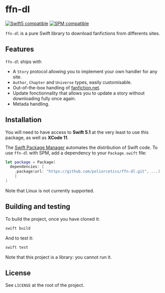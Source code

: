 # ffn-dl

[![Swift5 compatible][Swift5Badge]][Swift5Link] [![SPM compatible][SPMBadge]][SPMLink]

`ffn-dl` is a pure Swift library to download fanfictions from differents sites.

## Features

`ffn-dl` ships with

- A `Story` protocol allowing you to implement your own handler for any site.
- `Author`,  `Chapter` and `Universe` types, easily customisable. 
- Out-of-the-box handling of [fanfiction.net][FFNNetLink].
- Update fonctionnality that allows you to update a story without downloading fully once again.
- Metada handling.

## Installation

You will need to have access to **Swift 5.1** at the very least to use this package, as well as **XCode 11**.  

The [Swift Package Manager](https://swift.org/package-manager/) automates the distribution of Swift code. To use `ffn-dl` with SPM, add a dependency to your `Package.swift` file:

```swift
let package = Package(
  dependencies: [
    .package(url: "https://github.com/poliorcetics/ffn-dl.git", ...)
    ]
)
```

Note that Linux is not currently supported.

## Building and testing

To build the project, once you have cloned it:

```sh
swift build
```

And to test it:

```sh
swift test
```

Note that this project is a library: you cannot run it.

## License

See `LICENSE` at the root of the project. 

[Swift5Badge]: https://img.shields.io/badge/swift-5-orange.svg?style=flat
[Swift5Link]: https://developer.apple.com/swift/

[SPMBadge]: https://img.shields.io/badge/SPM-compatible-4BC51D.svg?style=flat
[SPMLink]: https://github.com/apple/swift-package-manager

[FFNNetLink]: https://www.fanfiction.net/
